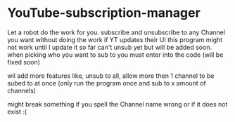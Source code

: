 # YouTube-subscription-manager
Let a robot do the work for you. subscribe and unsubscribe to any Channel you want without doing the work
if YT updates their UI this program might not work until I update it
so far can't unsub yet but will be added soon.
when picking who you want to sub to you must enter into the code (will be fixed soon)

wil add more features like, unsub to all, allow more then 1 channel to be subed to at once (only run the program once and sub to x amount of channels)

might break something if you spell the Channel name wrong or if it does not exist :(

